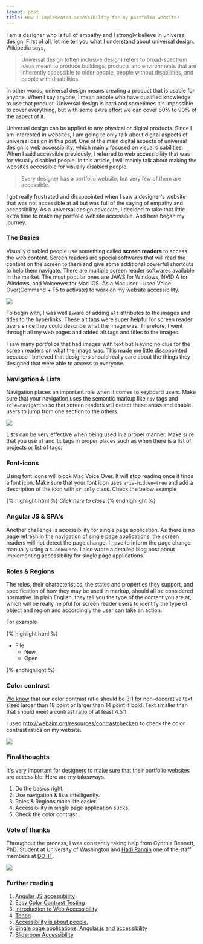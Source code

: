 ```yaml
---
layout: post
title: How I implemented accessibility for my portfolio website?
---
```



I am a designer who is full of empathy and I strongly believe in universal design. First of all, let me tell you what I understand about universal design. Wikipedia says,

> Universal design (often inclusive design) refers to broad-spectrum ideas meant to produce buildings, products and environments that are inherently accessible to older people, people without disabilities, and people with disabilities.

In other words, universal design means creating a product that is usable for anyone. When I say anyone, I mean people who have qualified knowledge to use that product. Universal design is hard and sometimes it's impossible to cover everything, but with some extra effort we can cover 80% to 90% of the aspect of it.

Universal design can be applied to any physical or digital products. Since I am interested in websites, I am going to only talk about digital aspects of universal design in this post. One of the main digital aspects of universal design is web accessibility, which mainly focused on visual disabilities. When I said accessible previously, I referred to web accessibility that was for visually disabled people. In this article, I will mainly talk about making the websites accessible for visually disabled people.

> Every designer has a portfolio website, but very few of them are accessible.

I got really frustrated and disappointed when I saw a designer's website that was not accessible at all but was full of the saying of empathy and accessibility. As a universal design advocate, I decided to take that little extra time to make my portfolio website accessible. And here began my journey.

### The Basics
Visually disabled people use something called **screen readers** to access the web content. Screen readers are special softwares that will read the content on the screen to them and give some additional powerful shortcuts to help them navigate. There are multiple screen reader softwares available in the market. The most popular ones are JAWS for Windows, NVIDIA for Windows, and Voiceover for Mac iOS. As a Mac user, I used Voice Over(Command + F5 to activate) to work on my website accessibility.

![](http://i.giphy.com/LkjlH3rVETgsg.gif)

To begin with, I was well aware of adding `alt` attributes to the images and titles to the hyperlinks. These alt tags were super helpful for screen reader users since they could describe what the image was. Therefore, I went through all my web pages and added alt tags and titles to the images.

I saw many portfolios that had images with text but leaving no clue for the screen readers on what the image was. This made me little disappointed because I believed that designers should really care about the things they designed that were able to access to everyone.

### Navigation & Lists
Navigation places an important role when it comes to keyboard users. Make sure that your navigation uses the semantic markup like `nav` tags and `role=navigation` so that screen readers will detect these areas and enable users to jump from one section to the others.

![](http://i.giphy.com/EWKJvpuRlBocM.gif)

Lists can be very effective when being used in a proper manner. Make sure that you use `ul` and `li` tags in proper places such as when there is a list of projects or list of tags.

### Font-icons
Using font icons will block Mac Voice Over. It will stop reading once it finds a font icon. Make sure that your font icon uses  `aria-hidden=true` and add a description of the icon with `sr-only` class. Check the below example

{% highlight html %}
<i class="icon icon-close">
  <span class="sr-only"> Click here to close </span>
</i>
{% endhighlight %}

### Angular JS & SPA's

Another challenge is accessibility for single page application. As there is no page refresh in the navigation of single page applications, the screen readers will not detect the page change. I have to inform the page change manually using a `$.announce`.  I also wrote a detailed blog post about implementing accessibility for single page applications.

### Roles & Regions
The roles, their characteristics, the states and properties they support, and specification of how they may be used in markup, should all be considered normative. In plain English, they tell you the type of the content you are at, which will be really helpful for screen reader users to identify the type of object and region and accordingly the user can take an action.

For example

{% highlight html %}
<ul role="menubar">
 <!-- Rule 2A: "File" label via aria-labelledby -->
  <li role="menuitem" aria-haspopup="true" aria-labelledby="fileLabel"><span id="fileLabel">File</span>
    <ul role="menu">
      <!-- Rule 2C: "New" label via Namefrom:contents -->
      <li role="menuitem">New</li>
      <li role="menuitem">Open</li>
    </ul>
  </li>
</ul>
{% endhighlight %}

### Color contrast

[We know](http://www.w3.org/WAI/WCAG20/quickref/#qr-visual-audio-contrast-contrast) that our color contrast ratio should be 3:1 for non-decorative text, sized larger than 18 point or larger than 14 point if bold. Text smaller than that should meet a contrast ratio of at least 4.5:1.

I used http://webaim.org/resources/contrastchecker/ to check the color contrast ratios on my website.

![](http://i.giphy.com/UslGBU1GPKc0g.gif)


### Final thoughts
It's very important for designers to make sure that their portfolio websites are accessible. Here are my takeaways.

1. Do the basics right.
2. Use navigation & lists intelligently.
3. Roles & Regions make life easier.
5. Accessibility in single page application sucks.
4. Check the color contrast .

### Vote of thanks
Throughout the process, I was constantly taking help from Cynthia Bennett, PhD. Student at University of Washington and [Hadi Rangin](http://www.washington.edu/doit/staff-profile-hadi-rangin) one of the staff members at [DO-IT](http://www.washington.edu/doit/).

![](http://res.cloudinary.com/websiddu/image/upload/c_mfit,h_800,q_53,w_1200/v1448299738/hardi_qrbhcl.png)


### Further reading

1. [Angular JS accessibility](http://www.slideshare.net/ginader/angularjs-accessibilty)
2. [Easy Color Contrast Testing](http://alistapart.com/blog/post/easy-color-contrast-testing)
3. [Introduction to Web Accessibility](https://www.w3.org/WAI/intro/accessibility.php)
4. [Tenon](https://tenon.io/index.php)
5. [Accessibility is about people.](http://marcysutton.github.io/angular-a11y/)
6. [Single page applications, Angular.js and accessibility](http://simplyaccessible.com/article/spangular-accessibility/)
7. [Slideroom Accessibility](http://blog.slideroom.com/slideroom-accessibility)



